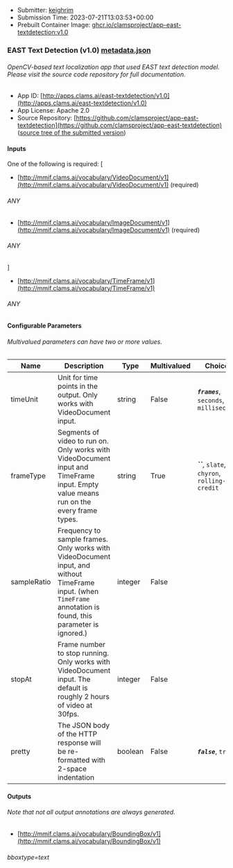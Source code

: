
* Submitter: [keighrim](https://github.com/keighrim)
* Submission Time: 2023-07-21T13:03:53+00:00
* Prebuilt Container Image: [ghcr.io/clamsproject/app-east-textdetection:v1.0](https://github.com/clamsproject/app-east-textdetection/pkgs/container/app-east-textdetection/v1.0)


### EAST Text Detection (v1.0) [metadata.json](metadata.json)
###### OpenCV-based text localization app that used EAST text detection model. Please visit the source code repository for full documentation.

* App ID: [http://apps.clams.ai/east-textdetection/v1.0](http://apps.clams.ai/east-textdetection/v1.0)
* App License: Apache 2.0
* Source Repository: [https://github.com/clamsproject/app-east-textdetection](https://github.com/clamsproject/app-east-textdetection) ([source tree of the submitted version](https://github.com/clamsproject/app-east-textdetection/tree/v1.0))


#### Inputs
One of the following is required: [
* [http://mmif.clams.ai/vocabulary/VideoDocument/v1](http://mmif.clams.ai/vocabulary/VideoDocument/v1) (required)
###### ANY
* [http://mmif.clams.ai/vocabulary/ImageDocument/v1](http://mmif.clams.ai/vocabulary/ImageDocument/v1) (required)
###### ANY
]
* [http://mmif.clams.ai/vocabulary/TimeFrame/v1](http://mmif.clams.ai/vocabulary/TimeFrame/v1) 
###### ANY


#### Configurable Parameters
###### Multivalued parameters can have two or more values.

|Name|Description|Type|Multivalued|Choices|
|----|-----------|----|-----------|-------|
|timeUnit|Unit for time points in the output. Only works with VideoDocument input.|string|False|**_`frames`_**, `seconds`, `milliseconds`|
|frameType|Segments of video to run on. Only works with VideoDocument input and TimeFrame input. Empty value means run on the every frame types.|string|True|**_``_**, `slate`, `chyron`, `rolling-credit`|
|sampleRatio|Frequency to sample frames. Only works with VideoDocument input, and without TimeFrame input. (when `TimeFrame` annotation is found, this parameter is ignored.)|integer|False||
|stopAt|Frame number to stop running. Only works with VideoDocument input. The default is roughly 2 hours of video at 30fps.|integer|False||
|pretty|The JSON body of the HTTP response will be re-formatted with 2-space indentation|boolean|False|**_`false`_**, `true`|


#### Outputs
###### Note that not all output annotations are always generated.
* [http://mmif.clams.ai/vocabulary/BoundingBox/v1](http://mmif.clams.ai/vocabulary/BoundingBox/v1) 
###### bboxtype=text
